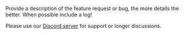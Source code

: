 


Provide a description of the feature request or bug, the more details the better.
When possible include a log!

Please use our [Discord server](https://discord.gg/NWYch8M) for support or longer discussions.
